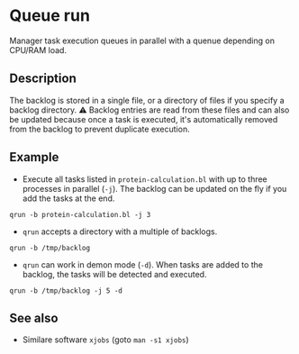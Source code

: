 # Queue run

Manager task execution queues in parallel with a quenue depending on CPU/RAM load.

## Description

The backlog is stored in a single file, or a directory of files if you specify a backlog directory. ⚠ Backlog entries are read from these files and can also be updated because once a task is executed, it's automatically removed from the backlog to prevent duplicate execution.

## Example

* Execute all tasks listed in `protein-calculation.bl` with up to three processes in parallel (`-j`). The backlog can be updated on the fly if you add the tasks at the end.

```shell
qrun -b protein-calculation.bl -j 3
```

* `qrun` accepts a directory with a multiple of backlogs.

```shell
qrun -b /tmp/backlog
```

* `qrun` can work in demon mode (`-d`). When tasks are added to the backlog, the tasks will be detected and executed.

```shell
qrun -b /tmp/backlog -j 5 -d
```

## See also

- Similare software `xjobs` (goto `man -s1 xjobs`)